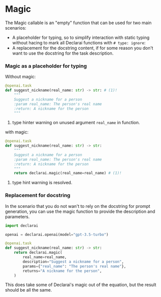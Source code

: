 # Magic

The Magic callable is an "empty" function that can be used for two main scenarios:

 - A placeholder for typing, so to simplify interaction with static typing without hacing to mark all Declarai functions with `# type: ignore`:
 - A replacement for the docstring content, if for some reason you don't want to use the docstring for the task description.


### Magic as a placeholder for typing

Without magic:
```python
@openai.task
def suggest_nickname(real_name: str) -> str: # (1)!
    """
    Suggest a nickname for a person
    :param real_name: The person's real name
    :return: A nickname for the person
    """
```

1. type hinter warning on unused argument `real_name` in function.

with magic:
```python
@openai.task
def suggest_nickname(real_name: str) -> str:
    """
    Suggest a nickname for a person
    :param real_name: The person's real name
    :return: A nickname for the person
    """
    return declarai.magic(real_name=real_name) # (1)!
```

1. type hint warning is resolved.


### Replacement for docstring

In the scenario that you do not wan't to rely on the docstring for prompt generation, you can use the magic function to provide the description and parameters.

```python
import declarai

openai = declarai.openai(model="gpt-3.5-turbo")

@openai.task
def suggest_nickname(real_name: str) -> str:
    return declarai.magic(
        real_name=real_name,
        description="Suggest a nickname for a person",
        params={"real_name": "The person's real name"},
        returns="A nickname for the person",
    )
```

This does take some of Declarai's magic out of the equation, but the result should be all the same.

